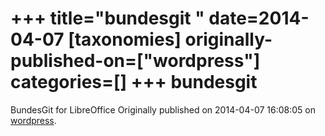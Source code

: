 +++
title="bundesgit "
date=2014-04-07
[taxonomies]
originally-published-on=["wordpress"]
categories=[]
+++
bundesgit 
==========

BundesGit for LibreOffice
Originally published on 2014-04-07 16:08:05 on [wordpress](https://skyfromme.wordpress.com/2014/04/07/announcing-bundesgit-for-libreoffice/bundesgit/).
